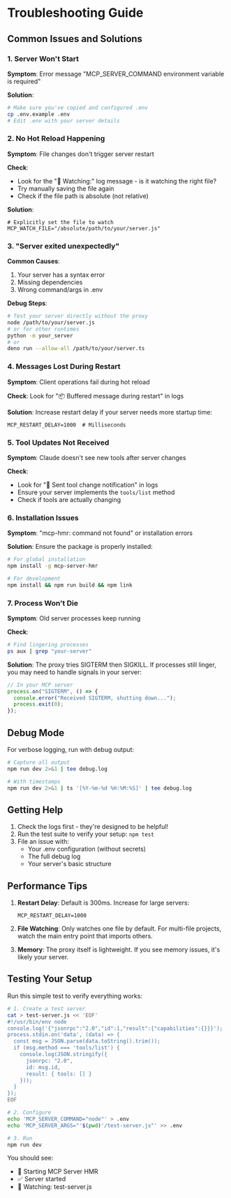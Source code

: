 # Troubleshooting Guide

## Common Issues and Solutions

### 1. Server Won't Start

**Symptom**: Error message "MCP_SERVER_COMMAND environment variable is required"

**Solution**:

```bash
# Make sure you've copied and configured .env
cp .env.example .env
# Edit .env with your server details
```

### 2. No Hot Reload Happening

**Symptom**: File changes don't trigger server restart

**Check**:

- Look for the "👀 Watching:" log message - is it watching the right file?
- Try manually saving the file again
- Check if the file path is absolute (not relative)

**Solution**:

```env
# Explicitly set the file to watch
MCP_WATCH_FILE="/absolute/path/to/your/server.js"
```

### 3. "Server exited unexpectedly"

**Common Causes**:

1. Your server has a syntax error
2. Missing dependencies
3. Wrong command/args in .env

**Debug Steps**:

```bash
# Test your server directly without the proxy
node /path/to/your/server.js
# or for other runtimes
python -m your_server
# or
deno run --allow-all /path/to/your/server.ts
```

### 4. Messages Lost During Restart

**Symptom**: Client operations fail during hot reload

**Check**: Look for "📦 Buffered message during restart" in logs

**Solution**: Increase restart delay if your server needs more startup time:

```env
MCP_RESTART_DELAY=1000  # Milliseconds
```

### 5. Tool Updates Not Received

**Symptom**: Claude doesn't see new tools after server changes

**Check**:

- Look for "📢 Sent tool change notification" in logs
- Ensure your server implements the `tools/list` method
- Check if tools are actually changing

### 6. Installation Issues

**Symptom**: "mcp-hmr: command not found" or installation errors

**Solution**: Ensure the package is properly installed:

```bash
# For global installation
npm install -g mcp-server-hmr

# For development
npm install && npm run build && npm link
```

### 7. Process Won't Die

**Symptom**: Old server processes keep running

**Check**:

```bash
# Find lingering processes
ps aux | grep "your-server"
```

**Solution**: The proxy tries SIGTERM then SIGKILL. If processes still linger, you may need to handle signals in your server:

```javascript
// In your MCP server
process.on("SIGTERM", () => {
  console.error("Received SIGTERM, shutting down...");
  process.exit(0);
});
```

## Debug Mode

For verbose logging, run with debug output:

```bash
# Capture all output
npm run dev 2>&1 | tee debug.log

# With timestamps
npm run dev 2>&1 | ts '[%Y-%m-%d %H:%M:%S]' | tee debug.log
```

## Getting Help

1. Check the logs first - they're designed to be helpful!
2. Run the test suite to verify your setup: `npm test`
3. File an issue with:
   - Your .env configuration (without secrets)
   - The full debug log
   - Your server's basic structure

## Performance Tips

1. **Restart Delay**: Default is 300ms. Increase for large servers:
   ```env
   MCP_RESTART_DELAY=1000
   ```

2. **File Watching**: Only watches one file by default. For multi-file projects, watch the main entry point that imports others.

3. **Memory**: The proxy itself is lightweight. If you see memory issues, it's likely your server.

## Testing Your Setup

Run this simple test to verify everything works:

```bash
# 1. Create a test server
cat > test-server.js << 'EOF'
#!/usr/bin/env node
console.log('{"jsonrpc":"2.0","id":1,"result":{"capabilities":{}}}');
process.stdin.on('data', (data) => {
  const msg = JSON.parse(data.toString().trim());
  if (msg.method === 'tools/list') {
    console.log(JSON.stringify({
      jsonrpc: "2.0",
      id: msg.id,
      result: { tools: [] }
    }));
  }
});
EOF

# 2. Configure
echo 'MCP_SERVER_COMMAND="node"' > .env
echo 'MCP_SERVER_ARGS="'$(pwd)'/test-server.js"' >> .env

# 3. Run
npm run dev
```

You should see:

- 🚀 Starting MCP Server HMR
- ✅ Server started
- 👀 Watching: test-server.js

